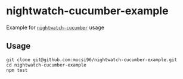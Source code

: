 # nightwatch-cucumber-example
Example for [`nightwatch-cucumber`](https://github.com/mucsi96/nightwatch-cucumber) usage

## Usage

```
git clone git@github.com:mucsi96/nightwatch-cucumber-example.git
cd nightwatch-cucumber-example
npm test
```

